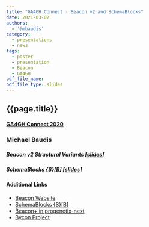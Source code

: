 ```yaml
---
title: "GA4GH Connect - Beacon v2 and SchemaBlocks"
date: 2021-03-02
authors:
  - '@mbaudis'
category:
  - presentations
  - news
tags:
  - poster
  - presentation
  - Beacon
  - GA4GH
pdf_file_name:
pdf_file_type: slides
---
```


## {{page.title}}
#### [GA4GH Connect 2020](https://broadinstitute.swoogo.com/ga4gh-connect-2021/?i=sNK7RoeeqhyJE1ueSnn5lz4F9RRfnnIU)
### Michael Baudis

##### Beacon v2 Structural Variants [[slides]](http://info.baudisgroup.org/pdf/2021-03-02___Michael-Baudis__Beacon-structural-variants-queries.pdf)

##### SchemaBlocks {S}[B] [[slides]](http://info.baudisgroup.org/pdf/2021-03-04___Michael-Baudis__SchemaBocks__GA4GH-Connect-2021-slides.pdf)

<!--more-->

#### Additional Links

* [Beacon Website](http://beacon-project.io)
* [SchemaBlocks {S}[B]](https://schemablocks.org)
* [Beacon+ in progenetix-next](https://progenetix.org/beaconplus-instances/beaconplus/)
* [Bycon Project](https://github.com/progenetix/bycon)

